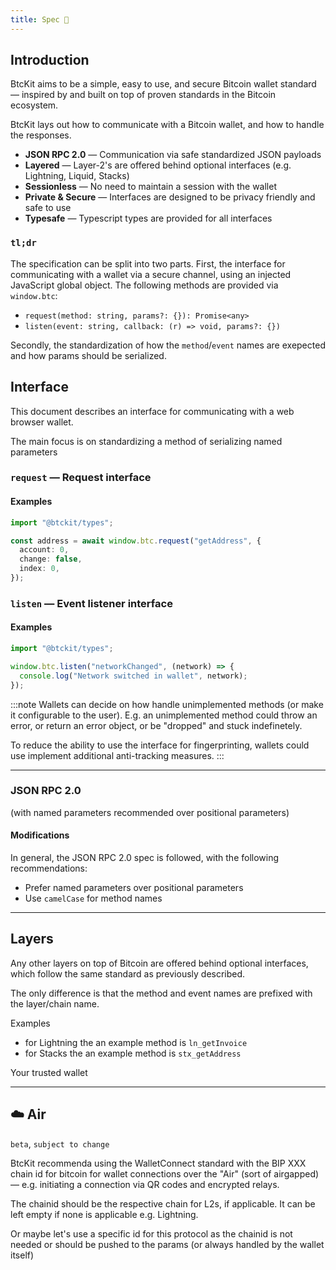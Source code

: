 ```yaml
---
title: Spec 🚧
---
```


## Introduction

BtcKit aims to be a simple, easy to use, and secure Bitcoin wallet standard — inspired by and built on top of proven standards in the Bitcoin ecosystem.

BtcKit lays out how to communicate with a Bitcoin wallet, and how to handle the responses.

- **JSON RPC 2.0** — Communication via safe standardized JSON payloads
- **Layered** — Layer-2's are offered behind optional interfaces (e.g. Lightning, Liquid, Stacks)
- **Sessionless** — No need to maintain a session with the wallet
- **Private & Secure** — Interfaces are designed to be privacy friendly and safe to use
- **Typesafe** — Typescript types are provided for all interfaces

### `tl;dr`

The specification can be split into two parts.
First, the interface for communicating with a wallet via a secure channel, using an injected JavaScript global object. The following methods are provided via `window.btc`:

- `request(method: string, params?: {}): Promise<any>`
- `listen(event: string, callback: (r) => void, params?: {})`

Secondly, the standardization of how the `method`/`event` names are exepected and how params should be serialized.

## Interface

This document describes an interface for communicating with a web browser wallet.

The main focus is on standardizing a method of serializing named parameters

### `request` — Request interface

#### Examples

```ts
import "@btckit/types";

const address = await window.btc.request("getAddress", {
  account: 0,
  change: false,
  index: 0,
});
```

### `listen` — Event listener interface

#### Examples

```ts
import "@btckit/types";

window.btc.listen("networkChanged", (network) => {
  console.log("Network switched in wallet", network);
});
```

:::note
Wallets can decide on how handle unimplemented methods (or make it configurable to the user).
E.g. an unimplemented method could throw an error, or return an error object, or be "dropped" and stuck indefinetely.

To reduce the ability to use the interface for fingerprinting, wallets could use implement additional anti-tracking measures.
:::

---

### JSON RPC 2.0

(with named parameters recommended over positional parameters)

#### Modifications

In general, the JSON RPC 2.0 spec is followed, with the following recommendations:

- Prefer named parameters over positional parameters
- Use `camelCase` for method names

---

## Layers

Any other layers on top of Bitcoin are offered behind optional interfaces, which follow the same standard as previously described.

The only difference is that the method and event names are prefixed with the layer/chain name.

Examples

- for Lightning the an example method is `ln_getInvoice`
- for Stacks the an example method is `stx_getAddress`

Your trusted wallet

---

## ☁️ Air

`beta`, `subject to change`

BtcKit recommenda using the WalletConnect standard with the BIP XXX chain id for bitcoin for wallet connections over the "Air" (sort of airgapped) — e.g. initiating a connection via QR codes and encrypted relays.

The chainid should be the respective chain for L2s, if applicable. It can be left empty if none is applicable e.g. Lightning.

Or maybe let's use a specific id for this protocol as the chainid is not needed or should be pushed to the params (or always handled by the wallet itself)
